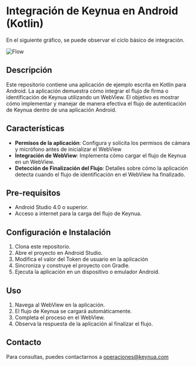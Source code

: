 # Integración de Keynua en Android (Kotlin)

En el siguiente gráfico, se puede observar el ciclo básico de integración.

![Flow](https://kpublic.s3.amazonaws.com/images/keynua/mobileIntegrationFlow.jpg)

## Descripción
Este repositorio contiene una aplicación de ejemplo escrita en Kotlin para Android. La aplicación demuestra cómo integrar el flujo de firma o identificación de Keynua utilizando un WebView. El objetivo es mostrar cómo implementar y manejar de manera efectiva el flujo de autenticación de Keynua dentro de una aplicación Android.

## Características
- **Permisos de la aplicación**: Configura y solicita los permisos de cámara y micrófono antes de inicializar el WebView
- **Integración de WebView**: Implementa cómo cargar el flujo de Keynua en un WebView.
- **Detección de Finalización del Flujo**: Detalles sobre cómo la aplicación detecta cuando el flujo de identificación en el WebView ha finalizado.

## Pre-requisitos
- Android Studio 4.0 o superior.
- Acceso a internet para la carga del flujo de Keynua.

## Configuración e Instalación
1. Clona este repositorio.
2. Abre el proyecto en Android Studio.
3. Modifica el valor del Token de usuario en la aplicación
4. Sincroniza y construye el proyecto con Gradle.
5. Ejecuta la aplicación en un dispositivo o emulador Android.

## Uso
1. Navega al WebView en la aplicación.
2. El flujo de Keynua se cargará automáticamente.
3. Completa el proceso en el WebView.
4. Observa la respuesta de la aplicación al finalizar el flujo.

## Contacto
Para consultas, puedes contactarnos a operaciones@keynua.com
